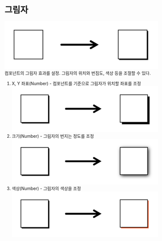 # 그림자
![shadow-02][shadow-02]  
컴포넌트의 그림자 효과를 설정. 그림자의 위치와 번짐도, 색상 등을 조절할 수 있다.
1. X, Y 좌표(Number) - 컴포넌트를 기준으로 그림자가 위치할 좌표를 조정  
![shadow-03][shadow-03]
2. 크기(Number) - 그림자의 번지는 정도를 조정
![shadow-04][shadow-04]
3. 색상(Number) - 그림자의 색상을 조정
![shadow-05][shadow-05]


[shadow-02]: ../images/shadow-02.png

[shadow-03]: ../images/shadow-03.png

[shadow-04]: ../images/shadow-04.png

[shadow-05]: ../images/shadow-05.png